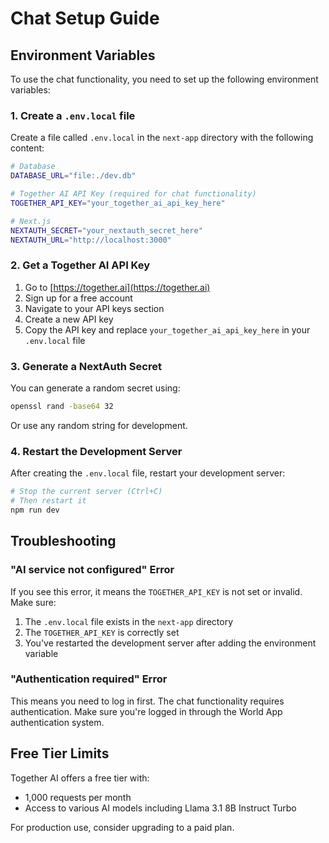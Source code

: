 # Chat Setup Guide

## Environment Variables

To use the chat functionality, you need to set up the following environment variables:

### 1. Create a `.env.local` file

Create a file called `.env.local` in the `next-app` directory with the following content:

```bash
# Database
DATABASE_URL="file:./dev.db"

# Together AI API Key (required for chat functionality)
TOGETHER_API_KEY="your_together_ai_api_key_here"

# Next.js
NEXTAUTH_SECRET="your_nextauth_secret_here"
NEXTAUTH_URL="http://localhost:3000"
```

### 2. Get a Together AI API Key

1. Go to [https://together.ai](https://together.ai)
2. Sign up for a free account
3. Navigate to your API keys section
4. Create a new API key
5. Copy the API key and replace `your_together_ai_api_key_here` in your `.env.local` file

### 3. Generate a NextAuth Secret

You can generate a random secret using:

```bash
openssl rand -base64 32
```

Or use any random string for development.

### 4. Restart the Development Server

After creating the `.env.local` file, restart your development server:

```bash
# Stop the current server (Ctrl+C)
# Then restart it
npm run dev
```

## Troubleshooting

### "AI service not configured" Error

If you see this error, it means the `TOGETHER_API_KEY` is not set or invalid. Make sure:

1. The `.env.local` file exists in the `next-app` directory
2. The `TOGETHER_API_KEY` is correctly set
3. You've restarted the development server after adding the environment variable

### "Authentication required" Error

This means you need to log in first. The chat functionality requires authentication. Make sure you're logged in through the World App authentication system.

## Free Tier Limits

Together AI offers a free tier with:
- 1,000 requests per month
- Access to various AI models including Llama 3.1 8B Instruct Turbo

For production use, consider upgrading to a paid plan. 